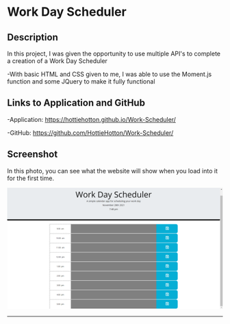 # Work Day Scheduler
## Description
In this project, I was given the opportunity to use multiple API's to complete a creation of a Work Day
Scheduler

-With basic HTML and CSS given to me, I was able to use the Moment.js function and some JQuery to make it
fully functional

## Links to Application and GitHub
-Application: https://hottiehotton.github.io/Work-Scheduler/

-GitHub: https://github.com/HottieHotton/Work-Scheduler/

## Screenshot
In this photo, you can see what the website will show when you load into it for the first time.
    
![Work-Scheduler Page](assets\images\Work-Scheduler.png)
    
---